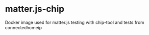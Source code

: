 # matter.js-chip
Docker image used for matter.js testing with chip-tool and tests from connectedhomeip
